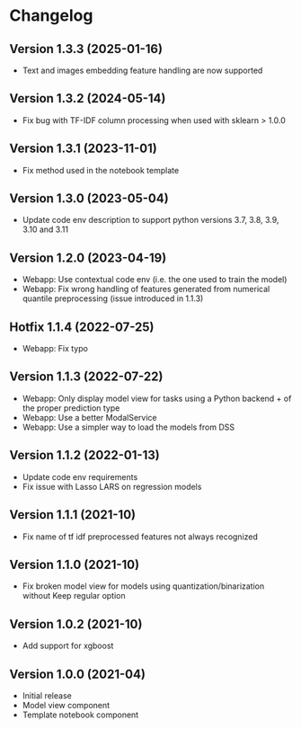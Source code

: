 # Changelog

## Version 1.3.3 (2025-01-16)
- Text and images embedding feature handling are now supported

## Version 1.3.2 (2024-05-14)
- Fix bug with TF-IDF column processing when used with sklearn > 1.0.0

## Version 1.3.1 (2023-11-01)
- Fix method used in the notebook template

## Version 1.3.0 (2023-05-04)
- Update code env description to support python versions 3.7, 3.8, 3.9, 3.10 and 3.11

## Version 1.2.0 (2023-04-19)
- Webapp: Use contextual code env (i.e. the one used to train the model)
- Webapp: Fix wrong handling of features generated from numerical quantile preprocessing (issue introduced in 1.1.3)

## Hotfix 1.1.4 (2022-07-25)
* Webapp: Fix typo

## Version 1.1.3 (2022-07-22)
* Webapp: Only display model view for tasks using a Python backend + of the proper prediction type
* Webapp: Use a better ModalService
* Webapp: Use a simpler way to load the models from DSS

## Version 1.1.2 (2022-01-13)

* Update code env requirements
* Fix issue with Lasso LARS on regression models

## Version 1.1.1 (2021-10)
* Fix name of tf idf preprocessed features not always recognized

## Version 1.1.0 (2021-10)
* Fix broken model view for models using quantization/binarization without Keep regular option

## Version 1.0.2 (2021-10)
* Add support for xgboost

## Version 1.0.0 (2021-04)

* Initial release
* Model view component
* Template notebook component
